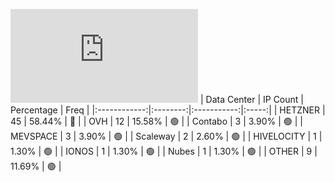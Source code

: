 ![Diagramm](https://github.com/obajay/StateSync-snapshots/blob/main/Projects/Nois/1/README.md)
| Data Center | IP Count | Percentage | Freq |
|:------------:|:--------:|:-----------:|:-----:|
| HETZNER | 45 | 58.44% | 🔴 |
| OVH | 12 | 15.58% | 🟢 |
| Contabo | 3 | 3.90% | 🟢 |
| MEVSPACE | 3 | 3.90% | 🟢 |
| Scaleway | 2 | 2.60% | 🟢 |
| HIVELOCITY | 1 | 1.30% | 🟢 |
| IONOS | 1 | 1.30% | 🟢 |
| Nubes | 1 | 1.30% | 🟢 |
| OTHER | 9 | 11.69% | 🟢 |